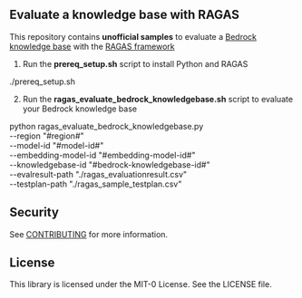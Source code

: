 ## Evaluate a knowledge base with RAGAS

This repository contains **unofficial samples** to evaluate a [Bedrock knowledge base](https://docs.aws.amazon.com/bedrock/latest/userguide/knowledge-base.html) with the [RAGAS framework](https://docs.ragas.io/en/stable/)

1. Run the **prereq_setup.sh** script to install Python and RAGAS

./prereq_setup.sh

2. Run the **ragas_evaluate_bedrock_knowledgebase.sh** script to evaluate your Bedrock knowledge base

python ragas_evaluate_bedrock_knowledgebase.py \
    --region "#region#" \
    --model-id "#model-id#" \
    --embedding-model-id "#embedding-model-id#" \
    --knowledgebase-id "#bedrock-knowledgebase-id#" \
    --evalresult-path "./ragas_evaluationresult.csv" \
    --testplan-path "./ragas_sample_testplan.csv"

## Security

See [CONTRIBUTING](CONTRIBUTING.md#security-issue-notifications) for more information.

## License

This library is licensed under the MIT-0 License. See the LICENSE file.

